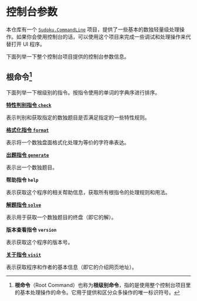 # 控制台参数

本仓库有一个 [`Sudoku.CommandLine`](https://github.com/SunnieShine/Sudoku/tree/main/src/Sudoku.CommandLine) 项目，提供了一些基本的数独轻量级处理操作。如果你会使用控制台的话，可以使用这个项目来完成一些调试和处理操作来代替打开 UI 程序。

下面列举一下整个控制台项目提供的控制台参数信息。

## 根命令[^1]

下面列举一下根级别的指令。按指令使用的单词的字典序进行排序。

[**特性判别指令 `check`**](root-commands/check)

表示判别和获取指定的数独题目是否满足指定的一些特性规则。

[**格式化指令 `format`**](root-commands/format)

表示将一个数独盘面格式化处理为等价的字符串表达。

[**出题指令 `generate`**](root-commands/generate)

表示出一个数独题目。

**帮助指令 `help`**

表示获取这个程序的相关帮助信息，获取所有根指令的处理规则和用法。

[**解题指令 `solve`**](root-commands/solve)

表示用于获取一个数独题目的终盘（即它的解）。

**版本查看指令 `version`**

表示获取这个程序的版本号。

[**关于指令 `visit`**](root-commands/visit)

表示获取程序和作者的基本信息（即它的介绍网页地址）。



[^1]: **根命令**（Root Command）也称为**根级别命令**，指的是使用整个控制台项目里的基本处理操作的命令。它用于提供和区分众多操作的唯一标识符号。
